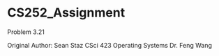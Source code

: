 # CS252_Assignment
Problem 3.21

Original Author:
Sean Staz
CSci 423
Operating Systems
Dr. Feng Wang
